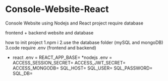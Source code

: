 # Console-Website-React
Console Website using Nodejs and React
project require database

frontend + backend website and database

how to init project
1.npm i
2.use the database folder (mySQL and mongoDB)
3.code require .env (frontend and backend)
* react .env = REACT_APP_BASE=
*nodejs .env = 
ACCESS_SESSION_SECRET=
ACCESS_JWT_SECRET=
ACCESS_MONGODB=
SQL_HOST=
SQL_USER=
SQL_PASSWORD=
SQL_DB=
